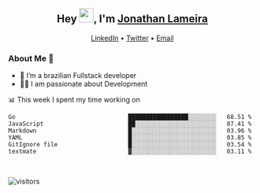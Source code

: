 <h2 align="center">Hey <img src="https://github.com/TheDudeThatCode/TheDudeThatCode/blob/master/Assets/Hi.gif" width="29">, I'm <a href="https://www.linkedin.com/in/jonathanlameira/">Jonathan Lameira</a></h2>
<p align="center">
  <a href="https://www.linkedin.com/in/jonathanlameira/">LinkedIn</a> •
  <a href="https://twitter.com/jlameira">Twitter</a> •
  <a href="mailto:jlameira@gmail.com">Email</a>
</p>

### About Me 🚀
- 🌱  I’m a brazilian Fullstack developer</br>
- 👨‍💻  I am passionate about Development</br>

<!-- ![Jonathan Lameira github stats](https://github-readme-stats.vercel.app/api?username=jlameirameli&show_icons=true&hide_border=true)&nbsp;&nbsp; -->

📊 This week I spent my time working on
<!--START_SECTION:waka-->

```text
Go                                █████████████████░░░░░░░░   68.51 %
JavaScript                        ██░░░░░░░░░░░░░░░░░░░░░░░   07.41 %
Markdown                          █░░░░░░░░░░░░░░░░░░░░░░░░   03.96 %
YAML                              █░░░░░░░░░░░░░░░░░░░░░░░░   03.85 %
GitIgnore file                    █░░░░░░░░░░░░░░░░░░░░░░░░   03.54 %
textmate                          ▓░░░░░░░░░░░░░░░░░░░░░░░░   03.11 %
```

<!--END_SECTION:waka-->

<br />

![visitors](https://visitor-badge.laobi.icu/badge?page_id=jlameira.jlameira)
